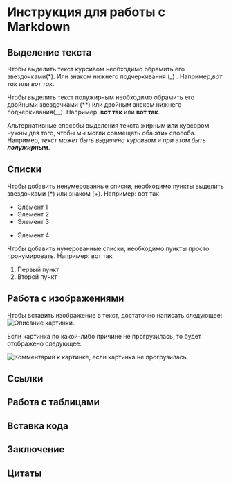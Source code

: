 # Инструкция для работы с Markdown

## **Выделение текста**
Чтобы выделить текст курсивом необходимо обрамить его звездочками(*). Или знаком нижнего подчеркивания (_) . 
Например,*вот так* или _вот так_.

Чтобы выделить текст полужирным необходимо обрамить его двойными звездочками (**) или двойным знаком нижнего подчеркивания(__).
Например: **вот так** или __вот так__.

Альтернативные способы выделения текста жирным или курсором нужны для того, чтобы мы могли совмещать оба этих способа. Например, _текст может быть выделена курсивом и при этом быть **полужирным**_.

## **Списки**
Чтобы добавить ненумерованные списки, необходимо пункты выделить звездочками (*) или знаком (+).
Например: вот так
* Элемент 1
* Элемент 2
* Элемент 3
+ Элемент 4

Чтобы добавить нумерованные списки, необходимо пункты просто пронумировать.
Например: вот так
1. Первый пункт 
2. Второй пункт

## **Работа с изображениями** 
Чтобы вставить изображение в текст, достаточно написать следующее:
![Описание картинки](social_top_bar.png).

Если картинка по какой-либо причине не прогрузилась, то будет отображено следующее: 

![Комментарий к картинке, если картинка не прогрузилась](oboi.jpg)

## **Ссылки**

## **Работа с таблицами**

## **Вставка кода**

## **Заключение**

## **Цитаты**